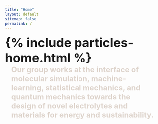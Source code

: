 ```yaml
---
title: "Home"
layout: default
sitemap: false
permalink: /
---
```


<style>
.jumbotron{
    padding:3%;
    padding-bottom:10px;
    padding-top:10px;
    margin-top:10px;
    margin-bottom:30px;
}

.top-text {
  font-size: 30px; /* Adjust the font size as needed */
  font-weight: bold; /* Make the text bold */
}

.bottom-text {
  font-size: 20px; /* Adjust the font size as needed */
  font-weight: bold; /* Make the text bold */
  padding: 0 20px; /* Adjust the padding for left and right sides */
}

@media (min-width: 768px) {
    /* Adjust styles for larger screens here */
    .top-text {
        font-size: 40px; /* Example: Increase font size for wider screens */
    }

    .bottom-text {
        font-size: 24px; /* Example: Increase font size for wider screens */
    }
}

</style>

<div id="homeid" class="container-fluid col-sm-12 col-xs-12">

<div id="particles-js"></div>

<script src="particles.js"></script>

<script src="{{ 'particles.js' | relative_url }}"></script>
<script>
  particlesJS.load('particles-js', '{{ 'assets/particles.json' | relative_url }}', function() {
    console.log('callback - particles.js config loaded');
  });
</script>

<div class="top-text">
{% include particles-home.html %}
</div>

<div class="bottom-text" style="color: #ded4cc;">
Our group works at the interface of molecular simulation, machine-learning, statistical mechanics, and quantum mechanics towards the design of novel electrolytes and materials for energy and sustainability.
</div>
<br/>
<br/>

</div>
